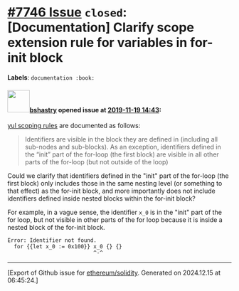 # [\#7746 Issue](https://github.com/ethereum/solidity/issues/7746) `closed`: [Documentation] Clarify scope extension rule for variables in for-init block
**Labels**: `documentation :book:`


#### <img src="https://avatars.githubusercontent.com/u/2388185?v=4" width="50">[bshastry](https://github.com/bshastry) opened issue at [2019-11-19 14:43](https://github.com/ethereum/solidity/issues/7746):

[yul scoping rules](https://solidity.readthedocs.io/en/v0.5.13/yul.html#scoping-rules) are documented as follows:

> Identifiers are visible in the block they are defined in (including all sub-nodes and sub-blocks). As an exception, identifiers defined in the “init” part of the for-loop (the first block) are visible in all other parts of the for-loop (but not outside of the loop)

Could we clarify that identifiers defined in the "init" part of the for-loop (the first block) only includes those in the same nesting level (or something to that effect) as the for-init block, and more importantly does not include identifiers defined inside nested blocks within the for-init block?

For example, in a vague sense, the identifier `x_0` is in the "init" part of the for loop, but not visible in other parts of the for loop because it is inside a nested block of the for-init block.

```
Error: Identifier not found.
  for {{let x_0 := 0x100}} x_0 {} {}
                           ^-^
```




-------------------------------------------------------------------------------



[Export of Github issue for [ethereum/solidity](https://github.com/ethereum/solidity). Generated on 2024.12.15 at 06:45:24.]
